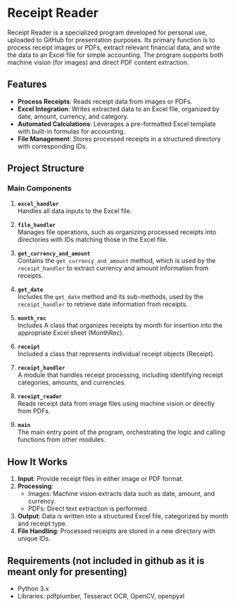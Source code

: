 # Receipt Reader

Receipt Reader is a specialized program developed for personal use, uploaded to GitHub for presentation purposes. Its primary function is to process receipt images or PDFs, extract relevant financial data, and write the data to an Excel file for simple accounting. The program supports both machine vision (for images) and direct PDF content extraction.

## Features

- **Process Receipts**: Reads receipt data from images or PDFs.
- **Excel Integration**: Writes extracted data to an Excel file, organized by date, amount, currency, and category.
- **Automated Calculations**: Leverages a pre-formatted Excel template with built-in formulas for accounting.
- **File Management**: Stores processed receipts in a structured directory with corresponding IDs.

## Project Structure

### Main Components

1. **`excel_handler`**  
   Handles all data inputs to the Excel file.  

2. **`file_handler`**  
   Manages file operations, such as organizing processed receipts into directories with IDs matching those in the Excel file.  

3. **`get_currency_and_amount`**  
   Contains the `get_currency_and_amount` method, which is used by the `receipt_handler` to extract currency and amount information from receipts.  

4. **`get_date`**  
   Includes the `get_date` method and its sub-methods, used by the `receipt_handler` to retrieve date information from receipts.  

5. **`month_rec`**  
   Includes A class that organizes receipts by month for insertion into the appropriate Excel sheet (MonthRec).  

6. **`receipt`**  
   Included a class that represents individual receipt objects (Receipt).  

7. **`receipt_handler`**  
   A module that handles receipt processing, including identifying receipt categories, amounts, and currencies.  

8. **`receipt_reader`**  
   Reads receipt data from image files using machine vision or directly from PDFs.  

9. **`main`**  
   The main entry point of the program, orchestrating the logic and calling functions from other modules.

## How It Works

1. **Input**: Provide receipt files in either image or PDF format.  
2. **Processing**:  
   - Images: Machine vision extracts data such as date, amount, and currency.  
   - PDFs: Direct text extraction is performed.  
3. **Output**: Data is written into a structured Excel file, categorized by month and receipt type.  
4. **File Handling**: Processed receipts are stored in a new directory with unique IDs.

## Requirements (not included in github as it is meant only for presenting)

- Python 3.x
- Libraries: pdfplumber, Tesseract OCR, OpenCV, openpyxl 

